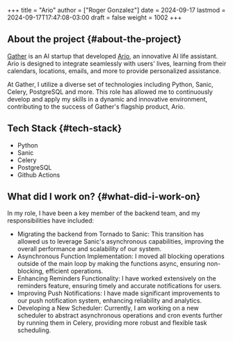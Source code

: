 +++
title = "Ario"
author = ["Roger Gonzalez"]
date = 2024-09-17
lastmod = 2024-09-17T17:47:08-03:00
draft = false
weight = 1002
+++

## About the project {#about-the-project}

[Gather](https://www.getgather.com/) is an AI startup that developed
[Ario](https://www.heyario.com/), an innovative AI life assistant. Ario is designed to
integrate seamlessly with users' lives, learning from their calendars, locations, emails, and
more to provide personalized assistance.

At Gather, I utilize a diverse set of technologies including Python, Sanic, Celery, PostgreSQL
and more. This role has allowed me to continuously develop and apply my skills in a dynamic
and innovative environment, contributing to the success of Gather's flagship product, Ario.

## Tech Stack {#tech-stack}

-   Python
-   Sanic
-   Celery
-   PostgreSQL
-   Github Actions

## What did I work on? {#what-did-i-work-on}

In my role, I have been a key member of the backend team, and my responsibilities have
included:

- Migrating the backend from Tornado to Sanic: This transition has allowed us to leverage
Sanic's asynchronous capabilities, improving the overall performance and scalability of our
system.
- Asynchronous Function Implementation: I moved all blocking operations outside of the main
loop by making the functions async, ensuring non-blocking, efficient operations.
- Enhancing Reminders Functionality: I have worked extensively on the reminders feature,
ensuring timely and accurate notifications for users.
- Improving Push Notifications: I have made significant improvements to our push notification
system, enhancing reliability and analytics.
- Developing a New Scheduler: Currently, I am working on a new scheduler to abstract
asynchronous operations and cron events further by running them in Celery, providing more
robust and flexible task scheduling.
